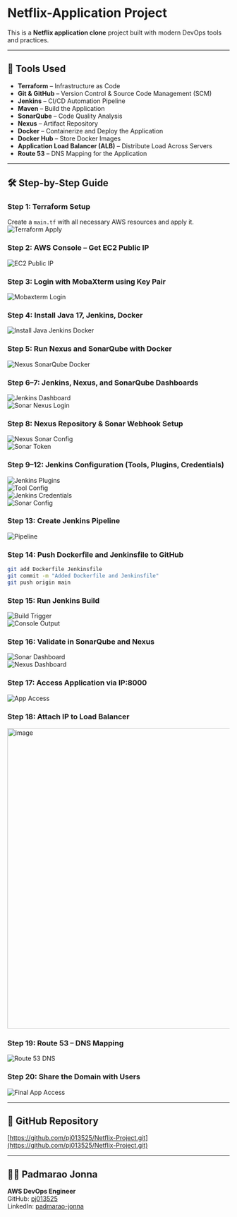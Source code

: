 # Netflix-Application Project

This is a **Netflix application clone** project built with modern DevOps tools and practices.

---

## 🚀 Tools Used

- **Terraform** – Infrastructure as Code  
- **Git & GitHub** – Version Control & Source Code Management (SCM)  
- **Jenkins** – CI/CD Automation Pipeline  
- **Maven** – Build the Application  
- **SonarQube** – Code Quality Analysis  
- **Nexus** – Artifact Repository  
- **Docker** – Containerize and Deploy the Application  
- **Docker Hub** – Store Docker Images  
- **Application Load Balancer (ALB)** – Distribute Load Across Servers  
- **Route 53** – DNS Mapping for the Application  

---

## 🛠️ Step-by-Step Guide

### Step 1: Terraform Setup  
Create a `main.tf` with all necessary AWS resources and apply it.  
![Terraform Apply](https://github.com/user-attachments/assets/cc7deda8-0519-4464-848c-9b31174bc1d7)

### Step 2: AWS Console – Get EC2 Public IP  
![EC2 Public IP](https://github.com/user-attachments/assets/28da5b2f-9fbf-491b-8951-801b3d319f3d)

### Step 3: Login with MobaXterm using Key Pair  
![Mobaxterm Login](https://github.com/user-attachments/assets/820218f2-a7b5-482d-b0fe-803a3532797a)

### Step 4: Install Java 17, Jenkins, Docker  
![Install Java Jenkins Docker](https://github.com/user-attachments/assets/00147a24-32ab-4ff8-9807-102c699dc1c6)

### Step 5: Run Nexus and SonarQube with Docker  
![Nexus SonarQube Docker](https://github.com/user-attachments/assets/5a43aaff-6ad6-4b9b-b251-f5eb2a34b6f9)

### Step 6–7: Jenkins, Nexus, and SonarQube Dashboards  
![Jenkins Dashboard](https://github.com/user-attachments/assets/f94d2c40-c213-49b1-ba82-ce5a30c244fc)  
![Sonar Nexus Login](https://github.com/user-attachments/assets/e46d83a3-9379-4cdb-bfe7-1c1c39087643)

### Step 8: Nexus Repository & Sonar Webhook Setup  
![Nexus Sonar Config](https://github.com/user-attachments/assets/b5e72aff-24c6-40c8-86fa-68232a2cc61d)  
![Sonar Token](https://github.com/user-attachments/assets/cf6485da-ec7d-4846-8e98-113ac834b243)

### Step 9–12: Jenkins Configuration (Tools, Plugins, Credentials)  
![Jenkins Plugins](https://github.com/user-attachments/assets/378b034f-3c41-4b8c-9d73-2570efc62a4e)  
![Tool Config](https://github.com/user-attachments/assets/4dfc5539-0900-47c5-99e0-d68594d68da3)  
![Jenkins Credentials](https://github.com/user-attachments/assets/66fe284f-121d-4043-93f7-f7f78a192194)  
![Sonar Config](https://github.com/user-attachments/assets/9a486744-492f-40c2-965a-e168b07507f7)

### Step 13: Create Jenkins Pipeline  
![Pipeline](https://github.com/user-attachments/assets/6080de97-a2f0-4866-a62d-9f84144d1194)

### Step 14: Push Dockerfile and Jenkinsfile to GitHub  

```bash
git add Dockerfile Jenkinsfile
git commit -m "Added Dockerfile and Jenkinsfile"
git push origin main
```

### Step 15: Run Jenkins Build  
![Build Trigger](https://github.com/user-attachments/assets/86b79fae-7ba4-49d5-a88a-3d6b358b6fb8)  
![Console Output](https://github.com/user-attachments/assets/9712378a-cf71-4c70-92b3-adb0b475eb2e)

### Step 16: Validate in SonarQube and Nexus  
![Sonar Dashboard](https://github.com/user-attachments/assets/23d1f7f3-d4d5-4711-83e7-193aefeed49d)  
![Nexus Dashboard](https://github.com/user-attachments/assets/506a18b2-f69c-447b-b640-d782dbf97cf4)

### Step 17: Access Application via IP:8000  
![App Access](https://github.com/user-attachments/assets/f3670b56-d986-4586-a3c5-ac3d8f49fc8b)

### Step 18: Attach IP to Load Balancer  
<img width="1342" height="681" alt="image" src="https://github.com/user-attachments/assets/32328916-323f-43aa-8573-1bf5fa05524e" />

### Step 19: Route 53 – DNS Mapping  
![Route 53 DNS](https://github.com/user-attachments/assets/de0b888a-67cf-4107-82b2-b3679ebc18f9)

### Step 20: Share the Domain with Users  
![Final App Access](https://github.com/user-attachments/assets/74f6de87-be65-4000-bc30-41c0be590983)

---

## 📎 GitHub Repository

[https://github.com/pj013525/Netflix-Project.git](https://github.com/pj013525/Netflix-Project.git)

---

## 👨‍💻 Padmarao Jonna

**AWS DevOps Engineer**  
GitHub: [pj013525](https://github.com/pj013525)  
LinkedIn: [padmarao-jonna](https://www.linkedin.com/in/padmarao-jonna)
